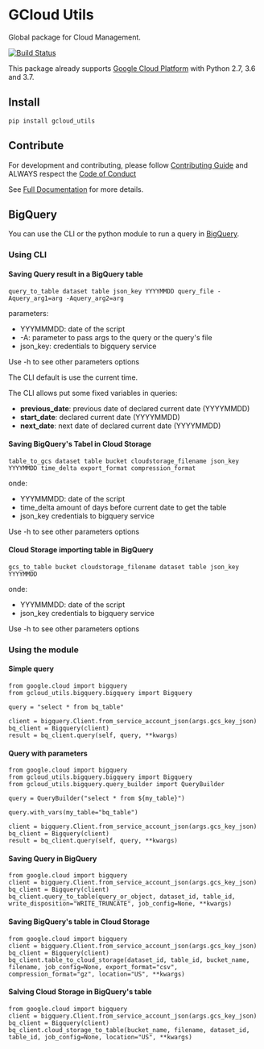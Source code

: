 # GCloud Utils

Global package for Cloud Management.

[![Build Status](https://travis-ci.org/globocom/gcloud-utils.svg?branch=master)](https://travis-ci.org/globocom/gcloud-utils)

This package already supports [Google Cloud Platform](https://cloud.google.com/) with Python 2.7, 3.6 and 3.7.

## Install

```
pip install gcloud_utils
```

## Contribute

For development and contributing, please follow [Contributing Guide](https://github.com/globocom/gcloud-utils/blob/master/CONTRIBUTING.md) and ALWAYS respect the [Code of Conduct](https://github.com/globocom/gcloud-utils/blob/master/CODE_OF_CONDUCT.md)


See [Full Documentation](https://gcloud-utils.readthedocs.io/en/latest/) for more details.

## BigQuery

You can use the CLI or the python module to run a query in [BigQuery](https://bigquery.cloud.google.com).

### Using CLI

#### Saving Query result in a BigQuery table

```
query_to_table dataset table json_key YYYYMMDD query_file -Aquery_arg1=arg -Aquery_arg2=arg
```

parameters:
- YYYMMMDD: date of the script
- -A: parameter to pass args to the query or the query's file
- json_key: credentials to bigquery service

Use -h to see other parameters options

The CLI default is use the current time. 

The CLI allows put some fixed variables in queries:

- **previous_date**: previous date of declared current date (YYYYMMDD)
- **start_date**: declared current date (YYYYMMDD)
- **next_date**: next date of declared current date (YYYYMMDD)


#### Saving BigQuery's Tabel in Cloud Storage

```
table_to_gcs dataset table bucket cloudstorage_filename json_key YYYYMMDD time_delta export_format compression_format
```

onde:
- YYYMMMDD: date of the script
- time_delta amount of days before current date to get the table
- json_key  credentials to bigquery service

Use -h to see other parameters options

#### Cloud Storage importing table in BigQuery

```
gcs_to_table bucket cloudstorage_filename dataset table json_key YYYYMMDD
```

onde:
- YYYMMMDD: date of the script
- json_key  credentials to bigquery service

Use -h to see other parameters options


### Using the module

#### Simple query

```
from google.cloud import bigquery
from gcloud_utils.bigquery.bigquery import Bigquery

query = "select * from bq_table"

client = bigquery.Client.from_service_account_json(args.gcs_key_json)
bq_client = Bigquery(client)
result = bq_client.query(self, query, **kwargs)
```

#### Query with parameters


```
from google.cloud import bigquery
from gcloud_utils.bigquery.bigquery import Bigquery
from gcloud_utils.bigquery.query_builder import QueryBuilder

query = QueryBuilder("select * from ${my_table}")

query.with_vars(my_table="bq_table")

client = bigquery.Client.from_service_account_json(args.gcs_key_json)
bq_client = Bigquery(client)
result = bq_client.query(self, query, **kwargs)
```

#### Saving Query in BigQuery


```
from google.cloud import bigquery
client = bigquery.Client.from_service_account_json(args.gcs_key_json)
bq_client = Bigquery(client)
bq_client.query_to_table(query_or_object, dataset_id, table_id, write_disposition="WRITE_TRUNCATE", job_config=None, **kwargs)
```

#### Saving BigQuery's table in Cloud Storage


```
from google.cloud import bigquery
client = bigquery.Client.from_service_account_json(args.gcs_key_json)
bq_client = Bigquery(client)
bq_client.table_to_cloud_storage(dataset_id, table_id, bucket_name, filename, job_config=None, export_format="csv", compression_format="gz", location="US", **kwargs)
```

#### Salving Cloud Storage in BigQuery's table


```
from google.cloud import bigquery
client = bigquery.Client.from_service_account_json(args.gcs_key_json)
bq_client = Bigquery(client)
bq_client.cloud_storage_to_table(bucket_name, filename, dataset_id, table_id, job_config=None, location="US", **kwargs)
```